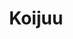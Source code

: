 --- 
title: "Koijuu"
publishdate: "2019-6-23T16:48:46+02:00"
src: "https://365manga.net/manga/koijuu"
image: "https://data.365manga.net/images/thumbnails/15967-koijuu.jpg"
description: ""
---